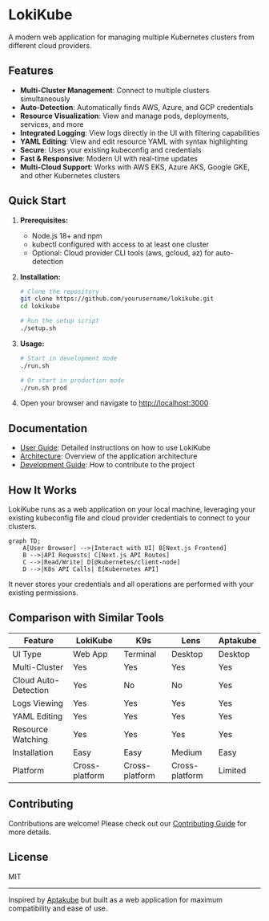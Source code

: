 # LokiKube

A modern web application for managing multiple Kubernetes clusters from different cloud providers.

## Features

- **Multi-Cluster Management**: Connect to multiple clusters simultaneously
- **Auto-Detection**: Automatically finds AWS, Azure, and GCP credentials
- **Resource Visualization**: View and manage pods, deployments, services, and more
- **Integrated Logging**: View logs directly in the UI with filtering capabilities
- **YAML Editing**: View and edit resource YAML with syntax highlighting
- **Secure**: Uses your existing kubeconfig and credentials
- **Fast & Responsive**: Modern UI with real-time updates
- **Multi-Cloud Support**: Works with AWS EKS, Azure AKS, Google GKE, and other Kubernetes clusters

## Quick Start

1. **Prerequisites:**
   - Node.js 18+ and npm
   - kubectl configured with access to at least one cluster
   - Optional: Cloud provider CLI tools (aws, gcloud, az) for auto-detection

2. **Installation:**
   ```bash
   # Clone the repository
   git clone https://github.com/yourusername/lokikube.git
   cd lokikube
   
   # Run the setup script
   ./setup.sh
   ```

3. **Usage:**
   ```bash
   # Start in development mode
   ./run.sh
   
   # Or start in production mode
   ./run.sh prod
   ```

4. Open your browser and navigate to [http://localhost:3000](http://localhost:3000)

## Documentation

- [User Guide](./USAGE.md): Detailed instructions on how to use LokiKube
- [Architecture](./ARCHITECTURE.md): Overview of the application architecture
- [Development Guide](./CONTRIBUTING.md): How to contribute to the project

## How It Works

LokiKube runs as a web application on your local machine, leveraging your existing kubeconfig file and cloud provider credentials to connect to your clusters.

```mermaid
graph TD;
    A[User Browser] -->|Interact with UI| B[Next.js Frontend]
    B -->|API Requests| C[Next.js API Routes]
    C -->|Read/Write| D[@kubernetes/client-node]
    D -->|K8s API Calls| E[Kubernetes API]
```

It never stores your credentials and all operations are performed with your existing permissions.

## Comparison with Similar Tools

| Feature | LokiKube | K9s | Lens | Aptakube |
|---------|----------|-----|------|----------|
| UI Type | Web App | Terminal | Desktop | Desktop |
| Multi-Cluster | Yes | Yes | Yes | Yes |
| Cloud Auto-Detection | Yes | No | No | Yes |
| Logs Viewing | Yes | Yes | Yes | Yes |
| YAML Editing | Yes | Yes | Yes | Yes |
| Resource Watching | Yes | Yes | Yes | Yes |
| Installation | Easy | Easy | Medium | Easy |
| Platform | Cross-platform | Cross-platform | Cross-platform | Limited |

## Contributing

Contributions are welcome! Please check out our [Contributing Guide](./CONTRIBUTING.md) for more details.

## License

MIT

---

Inspired by [Aptakube](https://github.com/aptakube/aptakube) but built as a web application for maximum compatibility and ease of use. 